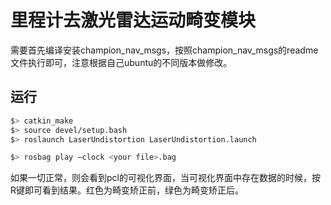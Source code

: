 # 里程计去激光雷达运动畸变模块

需要首先编译安装champion_nav_msgs，按照champion_nav_msgs的readme文件执行即可，注意根据自己ubuntu的不同版本做修改。

## 运行
```bash
$> catkin_make
$> source devel/setup.bash
$> roslaunch LaserUndistortion LaserUndistortion.launch

$> rosbag play –clock <your file>.bag
```
如果一切正常，则会看到pcl的可视化界面，当可视化界面中存在数据的时候，按R键即可看到结果。红色为畸变矫正前，绿色为畸变矫正后。


